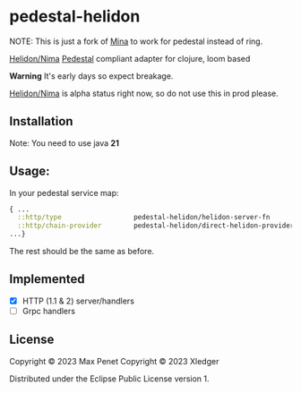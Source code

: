 # pedestal-helidon

NOTE: This is just a fork of [Mina](https://github.com/mpenet/mina) to work for pedestal instead of ring.

[Helidon/Nima](https://helidon.io/nima) [Pedestal](https://github.com/pedestal/pedestal) compliant adapter for clojure, loom based 

**Warning** It's early days so expect breakage.

[Helidon/Nima](https://helidon.io/nima) is alpha status right now, so do not use this in prod please. 

## Installation

Note: You need to use java **21**

## Usage:

In your pedestal service map:

```clojure
{ ...
  ::http/type                  pedestal-helidon/helidon-server-fn
  ::http/chain-provider        pedestal-helidon/direct-helidon-provider
...}
```

The rest should be the same as before.

## Implemented

- [x] HTTP (1.1 & 2) server/handlers
- [ ] Grpc handlers

## License

Copyright © 2023 Max Penet 
Copyright © 2023 Xledger

Distributed under the Eclipse Public License version 1.
